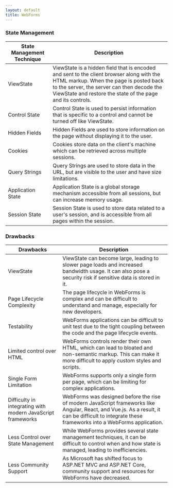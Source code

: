 ```yaml
---
layout: default
title: WebForms
---
```


### State Management
| State Management Technique | Description |
| -------------------------- | ----------- |
| ViewState | ViewState is a hidden field that is encoded and sent to the client browser along with the HTML markup. When the page is posted back to the server, the server can then decode the ViewState and restore the state of the page and its controls. |
| Control State | Control State is used to persist information that is specific to a control and cannot be turned off like ViewState. |
| Hidden Fields | Hidden Fields are used to store information on the page without displaying it to the user. |
| Cookies | Cookies store data on the client's machine which can be retrieved across multiple sessions. |
| Query Strings | Query Strings are used to store data in the URL, but are visible to the user and have size limitations. |
| Application State | Application State is a global storage mechanism accessible from all sessions, but can increase memory usage. |
| Session State | Session State is used to store data related to a user's session, and is accessible from all pages within the session. |

### Drawbacks

| Drawbacks | Description |
| --------- | ----------- |
| ViewState | ViewState can become large, leading to slower page loads and increased bandwidth usage. It can also pose a security risk if sensitive data is stored in it. |
| Page Lifecycle Complexity | The page lifecycle in WebForms is complex and can be difficult to understand and manage, especially for new developers. |
| Testability | WebForms applications can be difficult to unit test due to the tight coupling between the code and the page lifecycle events. |
| Limited control over HTML | WebForms controls render their own HTML, which can lead to bloated and non-semantic markup. This can make it more difficult to apply custom styles and scripts. |
| Single Form Limitation | WebForms supports only a single form per page, which can be limiting for complex applications. |
| Difficulty in integrating with modern JavaScript frameworks | WebForms was designed before the rise of modern JavaScript frameworks like Angular, React, and Vue.js. As a result, it can be difficult to integrate these frameworks into a WebForms application. |
| Less Control over State Management | While WebForms provides several state management techniques, it can be difficult to control when and how state is managed, leading to inefficiencies. |
| Less Community Support | As Microsoft has shifted focus to ASP.NET MVC and ASP.NET Core, community support and resources for WebForms have decreased. |